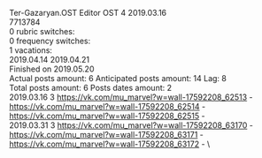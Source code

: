 Ter-Gazaryan.OST	Editor OST 4 2019.03.16\
7713784\
0 rubric switches:\
0 frequency switches:\
1 vacations:\
2019.04.14 2019.04.21 \
Finished on 2019.05.20\
Actual posts amount: 6	Anticipated posts amount: 14	 Lag: 8
\
Total posts amount: 6	Posts dates amount: 2\
2019.03.16 3 https://vk.com/mu_marvel?w=wall-17592208_62513 - https://vk.com/mu_marvel?w=wall-17592208_62514 - https://vk.com/mu_marvel?w=wall-17592208_62515 - \
2019.03.31 3 https://vk.com/mu_marvel?w=wall-17592208_63170 - https://vk.com/mu_marvel?w=wall-17592208_63171 - https://vk.com/mu_marvel?w=wall-17592208_63172 - \
